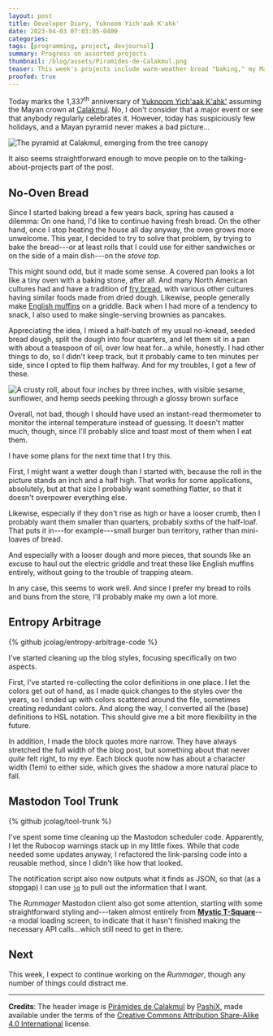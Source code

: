```yaml
---
layout: post
title: Developer Diary, Yuknoom Yich'aak K'ahk'
date: 2023-04-03 07:03:05-0400
categories:
tags: [programming, project, devjournal]
summary: Progress on assorted projects
thumbnail: /blog/assets/Piramides-de-Calakmul.png
teaser: This week's projects include warm-weather bread "baking," my Mastodon Tool Trunk, and the blog itself.
proofed: true
---
```


Today marks the 1,337<sup>th</sup> anniversary of [Yuknoom Yich'aak K'ahk'](https://en.wikipedia.org/wiki/Yuknoom_Yich%27aak_K%27ahk%27) assuming the Mayan crown at [Calakmul](https://en.wikipedia.org/wiki/Calakmul).  No, I don't consider that a major event or see that anybody regularly celebrates it.  However, today has suspiciously few holidays, and a Mayan pyramid never makes a bad picture...

![The pyramid at Calakmul, emerging from the tree canopy](/blog/assets/Piramides-de-Calakmul.png "Like I said, never a bad picture.")

It also seems straightforward enough to move people on to the talking-about-projects part of the post.

## No-Oven Bread

Since I started baking bread a few years back, spring has caused a dilemma:  On one hand, I'd like to continue having fresh bread.  On the other hand, once I stop heating the house all day anyway, the oven grows more unwelcome.  This year, I decided to try to solve that problem, by trying to bake the bread---or at least rolls that I could use for either sandwiches or on the side of a main dish---on the *stove top*.

This might sound odd, but it made some sense.  A covered pan looks a lot like a tiny oven with a baking stone, after all.  And many North American cultures had and have a tradition of [fry bread](https://en.wikipedia.org/wiki/Frybread), with various other cultures having similar foods made from dried dough.  Likewise, people generally make [English muffins](https://en.wikipedia.org/wiki/English_muffin) on a griddle.  Back when I had more of a tendency to snack, I also used to make single-serving brownies as pancakes.

Appreciating the idea, I mixed a half-batch of my usual no-knead, seeded bread dough, split the dough into four quarters, and let them sit in a pan with about a teaspoon of oil, over low heat for...a while, honestly.  I had other things to do, so I didn't keep track, but it probably came to ten minutes per side, since I opted to flip them halfway.  And for my troubles, I got a few of these.

![A crusty roll, about four inches by three inches, with visible sesame, sunflower, and hemp seeds peeking through a glossy brown surface](/blog/assets/stovetop_roll.png "Yes, I could only find an ancient tape measure for scale.")

Overall, not bad, though I should have used an instant-read thermometer to monitor the internal temperature instead of guessing.  It doesn't matter much, though, since I'll probably slice and toast most of them when I eat them.

I have some plans for the next time that I try this.

First, I might want a wetter dough than I started with, because the roll in the picture stands an inch and a half high.  That works for some applications, absolutely, but at that size I probably want something flatter, so that it doesn't overpower everything else.

Likewise, especially if they don't rise as high or have a looser crumb, then I probably want them smaller than quarters, probably sixths of the half-loaf.  That puts it in---for example---small burger bun territory, rather than mini-loaves of bread.

And especially with a looser dough and more pieces, that sounds like an excuse to haul out the electric griddle and treat these like English muffins entirely, without going to the trouble of trapping steam.

In any case, this seems to work well.  And since I prefer my bread to rolls and buns from the store, I'll probably make my own a lot more.

## Entropy Arbitrage

{% github jcolag/entropy-arbitrage-code %}

I've started cleaning up the blog styles, focusing specifically on two aspects.

First, I've started re-collecting the color definitions in one place.  I let the colors get out of hand, as I made quick changes to the styles over the years, so I ended up with colors scattered around the file, sometimes creating redundant colors.  And along the way, I converted all the (base) definitions to HSL notation.  This should give me a bit more flexibility in the future.

In addition, I made the block quotes more narrow.  They have always stretched the full width of the blog post, but something about that never *quite* felt right, to my eye.  Each block quote now has about a character width (1em) to either side, which gives the shadow a more natural place to fall.

## Mastodon Tool Trunk

{% github jcolag/tool-trunk %}

I've spent some time cleaning up the Mastodon scheduler code.  Apparently, I let the Rubocop warnings stack up in my little fixes.  While that code needed some updates anyway, I refactored the link-parsing code into a reusable method, since I didn't like how that looked.

The notification script also now outputs what it finds as JSON, so that (as a stopgap) I can use [`jq`](https://stedolan.github.io/jq/) to pull out the information that I want.

The *Rummager* Mastodon client also got some attention, starting with some straightforward styling and---taken almost entirely from [**Mystic T-Square**](https://github.com/jcolag/mystic-t-square)---a modal loading screen, to indicate that it hasn't finished making the necessary API calls...which still need to get in there.

## Next

This week, I expect to continue working on the *Rummager*, though any number of things could distract me.

* * *

**Credits**:  The header image is [Pirámides de Calakmul](https://commons.wikimedia.org/wiki/File:Pir%C3%A1mides_de_Calakmul.JPG) by [PashiX](https://commons.wikimedia.org/w/index.php?title=User:PashiX&action=edit&redlink=1), made available under the terms of the [Creative Commons Attribution Share-Alike 4.0 International](https://creativecommons.org/licenses/by-sa/4.0/deed.en) license.
